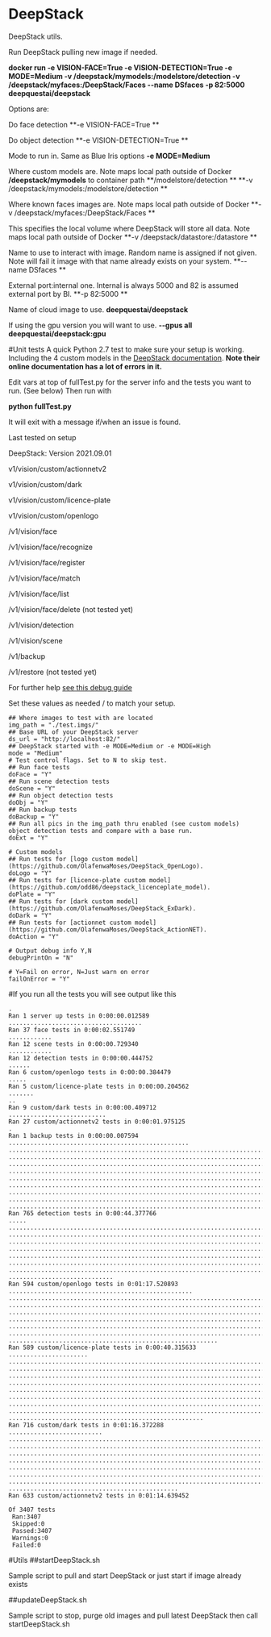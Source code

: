# DeepStack
DeepStack utils.

Run DeepStack pulling new image if needed.

**docker run -e VISION-FACE=True -e VISION-DETECTION=True -e MODE=Medium -v /deepstack/mymodels:/modelstore/detection -v /deepstack/myfaces:/DeepStack/Faces --name DSfaces -p 82:5000 deepquestai/deepstack**

Options are:

Do face detection
**-e VISION-FACE=True **

Do object detection
**-e VISION-DETECTION=True **

Mode to run in. Same as Blue Iris options
**-e MODE=Medium**

Where custom models are. Note maps local path outside of Docker **/deepstack/mymodels** to container path **/modelstore/detection **
**-v /deepstack/mymodels:/modelstore/detection **

Where known faces images are. Note maps local path outside of Docker
**-v /deepstack/myfaces:/DeepStack/Faces **

This specifies the local volume where DeepStack will store all data. Note maps local path outside of Docker
**-v /deepstack/datastore:/datastore **

Name to use to interact with image. Random name is assigned if not given. Note will fail it image with that name already exists on your system.
**--name DSfaces **

External port:internal one. Internal is always 5000 and 82 is assumed external port by BI.
**-p 82:5000 **

Name of cloud image to use.
**deepquestai/deepstack**

If using the gpu version you will want to use.
**--gpus all deepquestai/deepstack:gpu**

#Unit tests
A quick Python 2.7 test to make sure your setup is working. Including the 4 custom models in the [DeepStack documentation](https://docs.deepstack.cc/custom-models-samples/index.html). **Note their online documentation has a lot of errors in it.**

Edit vars at top of fullTest.py for the server info and the tests you want to run. (See below) Then run with

**python fullTest.py**

It will exit with a message if/when an issue is found.

Last tested on setup

DeepStack: Version 2021.09.01

v1/vision/custom/actionnetv2

v1/vision/custom/dark
 
v1/vision/custom/licence-plate

v1/vision/custom/openlogo

/v1/vision/face

/v1/vision/face/recognize

/v1/vision/face/register

/v1/vision/face/match

/v1/vision/face/list

/v1/vision/face/delete (not tested yet)

/v1/vision/detection

/v1/vision/scene

/v1/backup

/v1/restore (not tested yet)

For further help [see this debug guide](https://securitycam101.rmrr42.com/2021/10/quick-blue-iris-with-deepstack-debug.html)

Set these values as needed / to match your setup.
```
## Where images to test with are located
img_path = "./test.imgs/"
## Base URL of your DeepStack server
ds_url = "http://localhost:82/"
## DeepStack started with -e MODE=Medium or -e MODE=High
mode = "Medium" 
# Test control flags. Set to N to skip test.
## Run face tests
doFace = "Y"
## Run scene detection tests
doScene = "Y"
## Run object detection tests
doObj = "Y"
## Run backup tests
doBackup = "Y"
## Run all pics in the img_path thru enabled (see custom models) object detection tests and compare with a base run.
doExt = "Y"

# Custom models
## Run tests for [logo custom model](https://github.com/OlafenwaMoses/DeepStack_OpenLogo).
doLogo = "Y"
## Run tests for [licence-plate custom model](https://github.com/odd86/deepstack_licenceplate_model).
doPlate = "Y"
## Run tests for [dark custom model](https://github.com/OlafenwaMoses/DeepStack_ExDark).
doDark = "Y"
## Run tests for [actionnet custom model](https://github.com/OlafenwaMoses/DeepStack_ActionNET).
doAction = "Y"

# Output debug info Y,N
debugPrintOn = "N"

# Y=Fail on error, N=Just warn on error
failOnError = "Y"
```


#If you run all the tests you will see output like this

```
.
Ran 1 server up tests in 0:00:00.012589
.....................................
Ran 37 face tests in 0:00:02.551749
............
Ran 12 scene tests in 0:00:00.729340
............
Ran 12 detection tests in 0:00:00.444752
......
Ran 6 custom/openlogo tests in 0:00:00.384479
.....
Ran 5 custom/licence-plate tests in 0:00:00.204562
.......
..
Ran 9 custom/dark tests in 0:00:00.409712
...........................
Ran 27 custom/actionnetv2 tests in 0:00:01.975125
.
Ran 1 backup tests in 0:00:00.007594
..................................................
................................................................................
................................................................................
................................................................................
................................................................................
................................................................................
................................................................................
................................................................................
................................................................................
...........................................................................
Ran 765 detection tests in 0:00:44.377766
.....
................................................................................
................................................................................
................................................................................
................................................................................
................................................................................
................................................................................
................................................................................
.............................
Ran 594 custom/openlogo tests in 0:01:17.520893
...................................................
................................................................................
................................................................................
................................................................................
................................................................................
................................................................................
................................................................................
..........................................................
Ran 589 custom/licence-plate tests in 0:00:40.315633
......................
................................................................................
................................................................................
................................................................................
................................................................................
................................................................................
................................................................................
................................................................................
................................................................................
......................................................
Ran 716 custom/dark tests in 0:01:16.372288
..........................
................................................................................
................................................................................
................................................................................
................................................................................
................................................................................
................................................................................
................................................................................
...............................................
Ran 633 custom/actionnetv2 tests in 0:01:14.639452

Of 3407 tests
 Ran:3407
 Skipped:0
 Passed:3407
 Warnings:0
 Failed:0
```
#Utils
##startDeepStack.sh

Sample script to pull and start DeepStack or just start if image already exists

##updateDeepStack.sh

Sample script to stop, purge old images and pull latest DeepStack then call startDeepStack.sh

